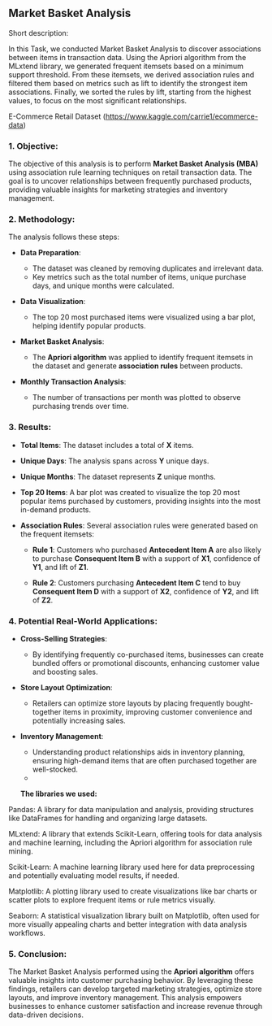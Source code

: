## Market Basket Analysis 

Short description:

In this Task, we conducted Market Basket Analysis to discover associations between items in transaction data. Using the Apriori algorithm from the MLxtend library, we generated frequent itemsets based on a minimum support threshold. From these itemsets, we derived association rules and filtered them based on metrics such as lift to identify the strongest item associations. Finally, we sorted the rules by lift, starting from the highest values, to focus on the most significant relationships.

E-Commerce Retail Dataset (https://www.kaggle.com/carrie1/ecommerce-data)



### 1. Objective:
The objective of this analysis is to perform **Market Basket Analysis (MBA)** using association rule learning techniques on retail transaction data. The goal is to uncover relationships between frequently purchased products, providing valuable insights for marketing strategies and inventory management.

### 2. Methodology:
The analysis follows these steps:

- **Data Preparation**:
  - The dataset was cleaned by removing duplicates and irrelevant data.
  - Key metrics such as the total number of items, unique purchase days, and unique months were calculated.
  
- **Data Visualization**:
  - The top 20 most purchased items were visualized using a bar plot, helping identify popular products.

- **Market Basket Analysis**:
  - The **Apriori algorithm** was applied to identify frequent itemsets in the dataset and generate **association rules** between products.

- **Monthly Transaction Analysis**:
  - The number of transactions per month was plotted to observe purchasing trends over time.

### 3. Results:

- **Total Items**: The dataset includes a total of **X** items.
- **Unique Days**: The analysis spans across **Y** unique days.
- **Unique Months**: The dataset represents **Z** unique months.

- **Top 20 Items**:
  A bar plot was created to visualize the top 20 most popular items purchased by customers, providing insights into the most in-demand products.

- **Association Rules**:
  Several association rules were generated based on the frequent itemsets:
  
  - **Rule 1**: Customers who purchased **Antecedent Item A** are also likely to purchase **Consequent Item B** with a support of **X1**, confidence of **Y1**, and lift of **Z1**.
  
  - **Rule 2**: Customers purchasing **Antecedent Item C** tend to buy **Consequent Item D** with a support of **X2**, confidence of **Y2**, and lift of **Z2**.

### 4. Potential Real-World Applications:

- **Cross-Selling Strategies**:
  - By identifying frequently co-purchased items, businesses can create bundled offers or promotional discounts, enhancing customer value and boosting sales.

- **Store Layout Optimization**:
  - Retailers can optimize store layouts by placing frequently bought-together items in proximity, improving customer convenience and potentially increasing sales.

- **Inventory Management**:
  - Understanding product relationships aids in inventory planning, ensuring high-demand items that are often purchased together are well-stocked.
  - 
 
    **The libraries we used:**
    
Pandas: A library for data manipulation and analysis, providing structures like DataFrames for handling and organizing large datasets.

MLxtend: A library that extends Scikit-Learn, offering tools for data analysis and machine learning, including the Apriori algorithm for association rule mining.

Scikit-Learn: A machine learning library used here for data preprocessing and potentially evaluating model results, if needed.

Matplotlib: A plotting library used to create visualizations like bar charts or scatter plots to explore frequent items or rule metrics visually.

Seaborn: A statistical visualization library built on Matplotlib, often used for more visually appealing charts and better integration with data analysis workflows.

### 5. Conclusion:
The Market Basket Analysis performed using the **Apriori algorithm** offers valuable insights into customer purchasing behavior. By leveraging these findings, retailers can develop targeted marketing strategies, optimize store layouts, and improve inventory management. This analysis empowers businesses to enhance customer satisfaction and increase revenue through data-driven decisions.

